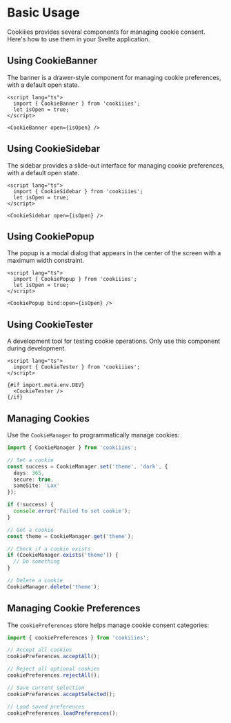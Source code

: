 # Basic Usage

Cookiiies provides several components for managing cookie consent. Here's how to use them in your Svelte application.

## Using CookieBanner

The banner is a drawer-style component for managing cookie preferences, with a default open state.

```svelte
<script lang="ts">
  import { CookieBanner } from 'cookiiies';
  let isOpen = true;
</script>

<CookieBanner open={isOpen} />
```

## Using CookieSidebar

The sidebar provides a slide-out interface for managing cookie preferences, with a default open state.

```svelte
<script lang="ts">
  import { CookieSidebar } from 'cookiiies';
  let isOpen = true;
</script>

<CookieSidebar open={isOpen} />
```

## Using CookiePopup

The popup is a modal dialog that appears in the center of the screen with a maximum width constraint.

```svelte
<script lang="ts">
  import { CookiePopup } from 'cookiiies';
  let isOpen = true;
</script>

<CookiePopup bind:open={isOpen} />
```

## Using CookieTester

A development tool for testing cookie operations. Only use this component during development.

```svelte
<script lang="ts">
  import { CookieTester } from 'cookiiies';
</script>

{#if import.meta.env.DEV}
  <CookieTester />
{/if}
```

## Managing Cookies

Use the `CookieManager` to programmatically manage cookies:

```typescript
import { CookieManager } from 'cookiiies';

// Set a cookie
const success = CookieManager.set('theme', 'dark', {
  days: 365,
  secure: true,
  sameSite: 'Lax'
});

if (!success) {
  console.error('Failed to set cookie');
}

// Get a cookie
const theme = CookieManager.get('theme');

// Check if a cookie exists
if (CookieManager.exists('theme')) {
  // Do something
}

// Delete a cookie
CookieManager.delete('theme');
```

## Managing Cookie Preferences

The `cookiePreferences` store helps manage cookie consent categories:

```typescript
import { cookiePreferences } from 'cookiiies';

// Accept all cookies
cookiePreferences.acceptAll();

// Reject all optional cookies
cookiePreferences.rejectAll();

// Save current selection
cookiePreferences.acceptSelected();

// Load saved preferences
cookiePreferences.loadPreferences();
```
